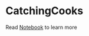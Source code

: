 # CatchingCooks

Read [Notebook](./https://github.com/MorandR/Jones-Beema-Morand-CatchingCrooks/tree/main) to learn more
